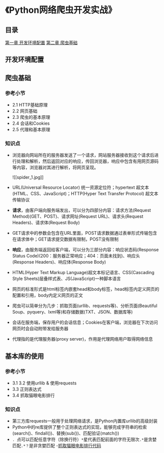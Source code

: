 # 《Python网络爬虫开发实战》
## 目录
[第一章 开发环境配置](#开发环境配置)
[第二章 爬虫基础](#爬虫基础)

## 开发环境配置
## 爬虫基础
### 参考小节
  - 2.1 HTTP基础原理
  - 2.2 网页基础
  - 2.3 爬虫的基本原理
  - 2.4 会话和Cookies
  - 2.5 代理和基本原理

### 知识点
 - 浏览器向网站所在的服务器发送了一个请求，网站服务器接收到这个请求后进行处理和解析，然后返回对应的响应，传回浏览器，响应中包含有用网页源码等内容，浏览器对其进行解析，将网页呈现。

     ![[spider_1.jpg]]

 - URL(Universal Resource Locator) 统一资源定位符；hypertext 超文本(HTML、CSS、JavaScript)；HTTP(Hyper Text Transfer Protocol) 超文本传输协议
 - **请求**，由客户端向服务端发出，可以分为四部分内容：请求方法(Request Method)(GET、POST)、请求网址(Request URL)、请求头(Request Headers)、请求体(Request Body)
 - GET请求中的参数会包含在URL里面，POST请求数据通过表单形式传输包含在请求体中；GET请求提交数据有限制，POST没有限制
 - **响应**，由服务端返回给客户端，可以分为三部分内容：响应状态码(Response Status Code)(200：服务器正常响应；404：页面未找到)、响应头(Response Headers)、响应体(Response Body)
 - HTML(Hyper Text Markup Language)超文本标记语言、CSS(Cascading Style Sheets)层叠样式表、JS(JavaScript)一种脚本语言
 - 网页的标准形式是html标签内嵌套head和body标签，head标签内定义网页的配置和引用，body内定义网页的正文
 - 爬虫可以简单分为几步：抓取页面(urllib、requests等)、分析页面(Beautiful Soup、pyquery、lxml等)和存储数据(TXT、JSON、数据库等)
 - 会话在服务端，保存用户的会话信息；Cookies在客户端，浏览器在下次访问网页时会自动附带发给服务器
 - 代理指的是代理服务器(proxy server)，作用是代理网络用户取得网络信息
        
  
## 基本库的使用

### 参考小节
  - 3.1 3.2 使用urllib & 使用requests
  - 3.3 正则表达式
  - 3.4 抓取猫眼电影排行

### 知识点
  - 第三方库requests一般用于处理网络请求，是Python内置库urllib的高级封装
  - Python中的re库提供了整个正则表达式的实现，能够完成字符串的检索(search()、findall())、替换(sub())、匹配验证(match())
  - `. `点可以匹配任意字符（除换行符）`*`星代表匹配前面的字符无限次`.*`是贪婪匹配`.*？`是非贪婪匹配
  -[抓取猫眼电影排行代码]( https://github.com/Python3WebSpider/MaoYan) 
